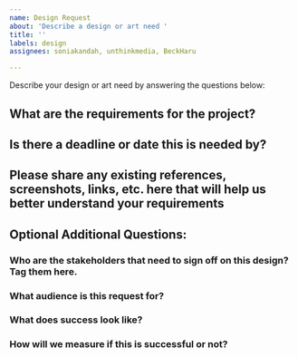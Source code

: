 ```yaml
---
name: Design Request
about: 'Describe a design or art need '
title: ''
labels: design
assignees: soniakandah, unthinkmedia, BeckHaru

---
```


Describe your design or art need by answering the questions below: 

## What are the requirements for the project? 

## Is there a deadline or date this is needed by? 

## Please share any existing references, screenshots, links, etc. here that will help us better understand your requirements 

## Optional Additional Questions: 

### Who are the stakeholders that need to sign off on this design? Tag them here. 

### What audience is this request for? 

### What does success look like? 

### How will we measure if this is successful or not?
